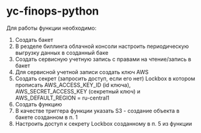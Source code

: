 # yc-finops-python

Для работы функции необходимо:

1.  Создать бакет
2.  В резделе биллинга облачной консоли настроить периодическую выгрузку данных в созданный баке
3.  Создать сервисную учетную запись с правами на чтение/запись в бакет
4.  Для сервисной учетной записи создать ключ AWS
5.  Создать секрет (запросить доступ, если его нет) Lockbox в котором прописать AWS\_ACCESS\_KEY\_ID (id ключа), AWS\_SECRET\_ACCESS\_KEY (секретный ключ) и AWS\_DEFAULT\_REGION = ru-central1
6.  Создать функцию
7.  В качестве триггера функции указать S3 - создание объекта в бакете созданном в п. 1
8.  Настроить доступ к секрету Lockbox созданному в п. 5 из функции
